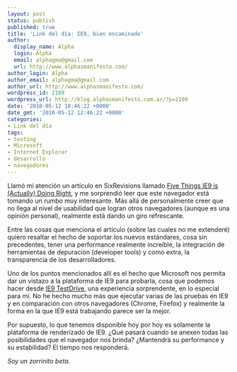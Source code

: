 ```yaml
---
layout: post
status: publish
published: true
title: 'Link del día: IE9, bien encaminado'
author:
  display_name: Alpha
  login: Alpha
  email: alphagma@gmail.com
  url: http://www.alphasmanifesto.com/
author_login: Alpha
author_email: alphagma@gmail.com
author_url: http://www.alphasmanifesto.com/
wordpress_id: 2109
wordpress_url: http://blog.alphasmanifesto.com.ar/?p=2109
date: '2010-05-12 10:46:22 +0000'
date_gmt: '2010-05-12 12:46:22 +0000'
categories:
- Link del día
tags:
- testing
- Microsoft
- Internet Explorer
- desarrollo
- navegadores
---
```


Llamó mi atención un artículo en SixRevisions llamado [Five Things IE9 is (Actually) Doing Right](http://sixrevisions.com/web-development/five-things-ie9-is-actually-doing-right/), y me sorprendió leer que este navegador está tomando un rumbo muy interesante. Más allá de personalmente creer que no llega al nivel de usabilidad que logran otros navegadores (aunque es una opinión personal), realmente está dando un giro refrescante.

Entre las cosas que menciona el artículo (sobre las cuales no me extenderé) quiero resaltar el hecho de soportar los nuevos estándares, cosa sin precedentes, tener una performance realmente increíble, la integración de herramientas de depuración (developer tools) y como extra, la transparencia de los desarrolladores.

Uno de los puntos mencionados allí es el hecho que Microsoft nos permita dar un vistazo a la plataforma de IE9 para probarla, cosa que podemos hacer desde [IE9 TestDrive](http://ie.microsoft.com/testdrive/Default.html), una experiencia sorprendente, en lo especial para mí. No he hecho mucho más que ejecutar varias de las pruebas en IE9 y en comparación con otros navegadores (Chrome, Firefox) y realmente la forma en la que IE9 está trabajando parece ser la mejor.

Por supuesto, lo que tenemos disponible hoy por hoy es solamente la plataforma de renderizado de IE9.  ¿Qué pasará cuando se anexen todas las posibilidades que el navegador nos brinda?  ¿Mantendrá su performance y su estabilidad? El tiempo nos responderá.

_Soy un zorrinito beta._
